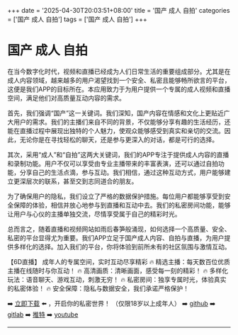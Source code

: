 +++
date = '2025-04-30T20:03:51+08:00'
title = '国产 成人 自拍'
categories = ['国产 成人 自拍']
tags = ['国产 成人 自拍']
+++

# 国产 成人 自拍

在当今数字化时代，视频和直播已经成为人们日常生活的重要组成部分。尤其是在成人内容领域，越来越多的用户渴望找到一个安全、私密且能够畅所欲言的平台，这便是我们APP的目标所在。本应用致力于为用户提供一个专属的成人视频和直播空间，满足他们对高质量互动内容的需求。

首先，我们强调“国产”这一关键词。我们深知，国产内容在情感和文化上更贴近广大用户的需求。我们的主播们来自不同的背景，不仅能够分享有趣的生活经历，还能在直播过程中展现出独特的个人魅力，使观众能够感受到真实和亲切的交流。因此，无论你是在寻找轻松的聊天，还是参与更深入的对话，都是可行的选择。

其次，采用“成人”和“自拍”这两大关键词，我们的APP专注于提供成人内容的直播和录制功能。用户不仅可以享受由专业主播带来的丰富表演，还可以通过自拍功能，分享自己的生活点滴，参与互动。我们相信，通过这种互动方式，用户能够建立更深层次的联系，甚至交到志同道合的朋友。

为了确保用户的隐私，我们设立了严格的数据保护措施。每位用户都能够享受到安全保障的体验，相信并放心地参与到直播和互动中去。我们的私密房间功能，能够让用户与心仪的主播单独交流，尽情享受属于自己的精彩时光。

总而言之，随着直播和视频网站如雨后春笋般涌现，如何选择一个高质量、安全、私密的平台显得尤为重要。我们APP立足于国产成人内容、自拍与直播，为用户提供多样化的选择。加入我们的平台，你将体验到前所未有的社区氛围与激情互动。

【6D直播】
成年人的专属空间，实时互动尽享精彩
🔥 精选主播：每天数百位优质主播在线随时与你互动！
🔥 高清画质：清晰画面，感受每一刻的精彩！
🔥 多样化玩法：语音聊天、游戏互动，刺激无穷！
🔥 私密房间：独享专属时光，体验真实的私密体验！
🔥 安全保障：隐私与数据安全，我们承诺严格保护！

➡️ [立即下载](https://down123.s3.ap-east-1.amazonaws.com/down/down.html?channelCode=blog) ⬅️ ，开启你的私密世界！ 
（仅限18岁以上成年人） 
➡️ [github](https://aldult-live.github.io/) 
➡️ [gitlab](https://seo-09598d.gitlab.io/) 
➡️ [推特](https://x.com/wegame33) 
➡️ [youtube](https://www.youtube.com/@6Dlive)

---
